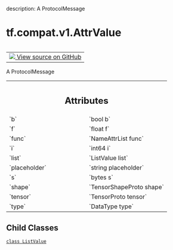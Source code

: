 description: A ProtocolMessage

<div itemscope itemtype="http://developers.google.com/ReferenceObject">
<meta itemprop="name" content="tf.compat.v1.AttrValue" />
<meta itemprop="path" content="Stable" />
<meta itemprop="property" content="ListValue"/>
</div>

# tf.compat.v1.AttrValue

<!-- Insert buttons and diff -->

<table class="tfo-notebook-buttons tfo-api nocontent" align="left">
<td>
  <a target="_blank" href="https://github.com/tensorflow/tensorflow/blob/r2.2/tensorflow/core/framework/attr_value.proto">
    <img src="https://www.tensorflow.org/images/GitHub-Mark-32px.png" />
    View source on GitHub
  </a>
</td>
</table>



A ProtocolMessage

<!-- Placeholder for "Used in" -->




<!-- Tabular view -->
 <table class="responsive fixed orange">
<colgroup><col width="214px"><col></colgroup>
<tr><th colspan="2"><h2 class="add-link">Attributes</h2></th></tr>

<tr>
<td>
`b`
</td>
<td>
`bool b`
</td>
</tr><tr>
<td>
`f`
</td>
<td>
`float f`
</td>
</tr><tr>
<td>
`func`
</td>
<td>
`NameAttrList func`
</td>
</tr><tr>
<td>
`i`
</td>
<td>
`int64 i`
</td>
</tr><tr>
<td>
`list`
</td>
<td>
`ListValue list`
</td>
</tr><tr>
<td>
`placeholder`
</td>
<td>
`string placeholder`
</td>
</tr><tr>
<td>
`s`
</td>
<td>
`bytes s`
</td>
</tr><tr>
<td>
`shape`
</td>
<td>
`TensorShapeProto shape`
</td>
</tr><tr>
<td>
`tensor`
</td>
<td>
`TensorProto tensor`
</td>
</tr><tr>
<td>
`type`
</td>
<td>
`DataType type`
</td>
</tr>
</table>



## Child Classes
[`class ListValue`](../../../tf/compat/v1/AttrValue/ListValue.md)


